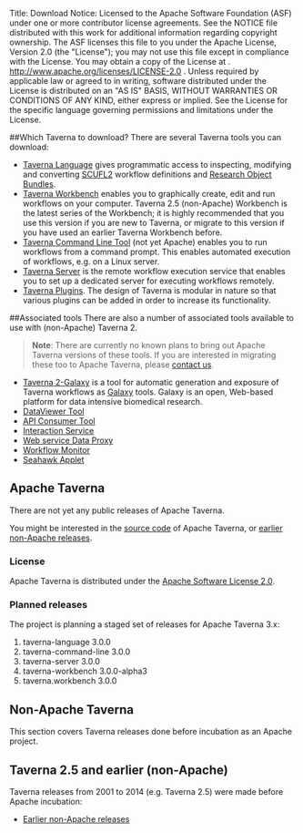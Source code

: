 Title:     Download
Notice:    Licensed to the Apache Software Foundation (ASF) under one
           or more contributor license agreements.  See the NOTICE file
           distributed with this work for additional information
           regarding copyright ownership.  The ASF licenses this file
           to you under the Apache License, Version 2.0 (the
           "License"); you may not use this file except in compliance
           with the License.  You may obtain a copy of the License at
           .
             http://www.apache.org/licenses/LICENSE-2.0
           .
           Unless required by applicable law or agreed to in writing,
           software distributed under the License is distributed on an
           "AS IS" BASIS, WITHOUT WARRANTIES OR CONDITIONS OF ANY
           KIND, either express or implied.  See the License for the
           specific language governing permissions and limitations
           under the License.

##Which Taverna to download?
There are several Taverna tools you can download:

 - [Taverna Language](/download/language) gives programmatic access to
     inspecting, modifying and converting
     [SCUFL2](/documentation/scufl2/) workflow definitions and
     [Research Object Bundles](https://w3id.org/bundle).
 - [Taverna Workbench](/download/workbench) enables you to graphically create, edit and
     run workflows on your computer.
     Taverna 2.5 (non-Apache) Workbench is the latest series of the Workbench;
     it is highly recommended that you use this version if you are new to Taverna,
     or migrate to this version if you have used an earlier Taverna Workbench before.
 - [Taverna Command Line Tool](/download/command-line-tool) (not yet Apache) enables you to run
     workflows from a command prompt.
     This enables automated execution of workflows, e.g. on a Linux server.
 - [Taverna Server](/download/server) is the remote workflow execution service that enables you
      to set up a dedicated server for executing workflows remotely.
 - [Taverna Plugins](/documentation/plugins). The design of Taverna is modular in nature so that
      various plugins can be added in order to increase its functionality.

##Associated tools
There are also a number of associated tools available to use with (non-Apache) Taverna 2.

> **Note**: There are currently no known plans to bring out Apache Taverna
> versions of these tools. If you are interested in migrating these too
> to Apache Taverna, please [contact us](/community).

 - [Taverna 2-Galaxy](http://www.taverna.org.uk/download/taverna-galaxy/) is a tool for automatic generation and exposure of
   Taverna workflows as [Galaxy](http://galaxy.psu.edu/) tools.
   Galaxy is an open, Web-based platform for data intensive biomedical research.
 - [DataViewer Tool](http://www.taverna.org.uk/download/associated-tools/dataviewer-tool/)
 - [API Consumer Tool](http://www.taverna.org.uk/download/associated-tools/api-consumer-tool)
 - [Interaction Service](http://dev.mygrid.org.uk/wiki/display/taverna/Interaction+service)
 - [Web service Data Proxy](http://www.taverna.org.uk/download/associated-tools/webservice-data-proxy)
 - [Workflow Monitor](http://www.taverna.org.uk/download/associated-tools/workflow-monitor)
 - [Seahawk Applet](http://www.taverna.org.uk/download/associated-tools/seahawk-applet/)

## Apache Taverna

There are not yet any public releases of Apache Taverna.

You might be interested in the [source code](/download/code) of Apache Taverna, or
   [earlier non-Apache releases](pre-apache).

### License

Apache Taverna is distributed under the [Apache Software License 2.0](http://www.apache.org/licenses/LICENSE-2.0).

### Planned releases

The project is planning a staged set of releases for Apache Taverna 3.x:

 1. taverna-language 3.0.0
 2. taverna-command-line 3.0.0
 3. taverna-server 3.0.0
 4. taverna-workbench 3.0.0-alpha3
 5. taverna.workbench 3.0.0

## Non-Apache Taverna

This section covers Taverna releases done before incubation as an Apache project.

## Taverna 2.5 and earlier (non-Apache)

Taverna releases from 2001 to 2014 (e.g. Taverna 2.5) were made before Apache incubation:

 - [Earlier non-Apache releases](/download/pre-apache)

